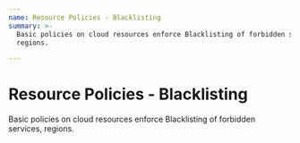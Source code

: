 ```yaml
---
name: Resource Policies - Blacklisting
summary: >-
  Basic policies on cloud resources enforce Blacklisting of forbidden services,
  regions.

---
```


# Resource Policies - Blacklisting

Basic policies on cloud resources enforce Blacklisting of forbidden services, regions.


